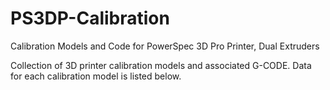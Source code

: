 PS3DP-Calibration
=================

Calibration Models and Code for PowerSpec 3D Pro Printer, Dual Extruders

Collection of 3D printer calibration models and associated G-CODE.  Data for each calibration model is listed below.
